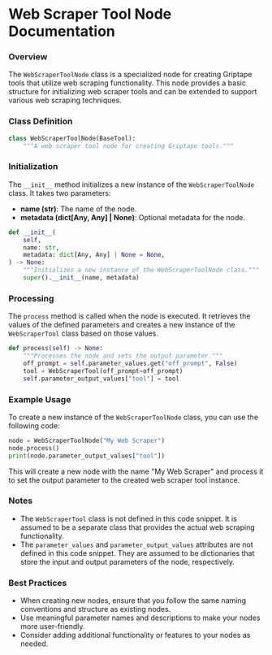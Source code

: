 # **Web Scraper Tool Node Documentation**

### Overview

The `WebScraperToolNode` class is a specialized node for creating Griptape tools that utilize web scraping functionality. This node provides a basic structure for initializing web scraper tools and can be extended to support various web scraping techniques.

### Class Definition

```python
class WebScraperToolNode(BaseTool):
    """A web scraper tool node for creating Griptape tools."""
```

### Initialization

The `__init__` method initializes a new instance of the `WebScraperToolNode` class. It takes two parameters:

- **name (str)**: The name of the node.
- **metadata (dict[Any, Any] | None)**: Optional metadata for the node.

```python
def __init__(
    self,
    name: str,
    metadata: dict[Any, Any] | None = None,
) -> None:
    """Initializes a new instance of the WebScraperToolNode class."""
    super().__init__(name, metadata)
```

### Processing

The `process` method is called when the node is executed. It retrieves the values of the defined parameters and creates a new instance of the `WebScraperTool` class based on those values.

```python
def process(self) -> None:
    """Processes the node and sets the output parameter."""
    off_prompt = self.parameter_values.get("off_prompt", False)
    tool = WebScraperTool(off_prompt=off_prompt)
    self.parameter_output_values["tool"] = tool
```

### Example Usage

To create a new instance of the `WebScraperToolNode` class, you can use the following code:

```python
node = WebScraperToolNode("My Web Scraper")
node.process()
print(node.parameter_output_values["tool"])
```

This will create a new node with the name "My Web Scraper" and process it to set the output parameter to the created web scraper tool instance.

### Notes

- The `WebScraperTool` class is not defined in this code snippet. It is assumed to be a separate class that provides the actual web scraping functionality.
- The `parameter_values` and `parameter_output_values` attributes are not defined in this code snippet. They are assumed to be dictionaries that store the input and output parameters of the node, respectively.

### Best Practices

- When creating new nodes, ensure that you follow the same naming conventions and structure as existing nodes.
- Use meaningful parameter names and descriptions to make your nodes more user-friendly.
- Consider adding additional functionality or features to your nodes as needed.
